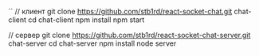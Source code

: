 ``
// клиент
git clone https://github.com/stb1rd/react-socket-chat.git chat-client
cd chat-client
npm install
npm start

// сервер
git clone https://github.com/stb1rd/react-socket-chat-server.git chat-server
cd chat-server
npm install
node server
```